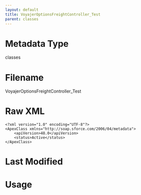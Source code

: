 ```yaml
---
layout: default
title: VoyajerOptionsFreightController_Test
parent: classes
---
```

# Metadata Type
classes


# Filename 
VoyajerOptionsFreightController_Test


# Raw XML
```
<?xml version="1.0" encoding="UTF-8"?>
<ApexClass xmlns="http://soap.sforce.com/2006/04/metadata">
    <apiVersion>48.0</apiVersion>
    <status>Active</status>
</ApexClass>
```


# Last Modified


# Usage
